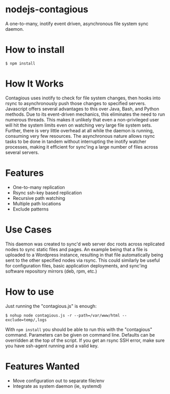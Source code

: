 nodejs-contagious
=================

A one-to-many, inotify event driven, asynchronous file system sync daemon.

# How to install

```$ npm install ```

# How It Works

Contagious uses inotify to check for file system changes, then hooks into rsync to asynchronously push those changes to specified servers.  Javascript offers several advantages to this over Java, Bash, and Python methods.  Due to its event-driven mechanics, this eliminates the need to run numerous threads.  This makes it unlikely that even a non-privileged user will hit the system limits even on watching very large file system sets.  Further, there is very little overhead at all while the daemon is running, consuming very few resources.  The asynchronous nature allows rsync tasks to be done in tandem without interrupting the inotify watcher processes, making it efficient for sync'ing a large number of files across several servers.

# Features

* One-to-many replication
* Rsync ssh-key based replication
* Recursive path watching
* Multiple path locations
* Exclude patterns

# Use Cases

This daemon was created to sync'd web server doc roots across replicated nodes to sync static files and pages.  An example being that a file is uploaded to a Wordpress instance, resulting in that file automatically being sent to the other specified nodes via rsync.  This could similarly be useful for configuration files, basic application deployments, and sync'ing software repository mirrors (deb, rpm, etc.)

# How to use

Just running the "contagious.js" is enough:

```$ nohup node contagious.js -r --path=/var/www/html --exclude=temp/,logs```

With `npm install` you should be able to run this with the "contagious" command.  Parameters can be given on command line.  Defaults can be overridden at the top of the script.  If you get an rsync SSH error, make sure you have ssh-agent running and a valid key.

# Features Wanted

* Move configuration out to separate file/env
* Integrate as system daemon (ie, systemd)

